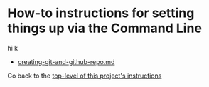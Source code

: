 # How-to instructions for setting things up via the Command Line

hi
k


- [creating-git-and-github-repo.md](./creating-git-and-github-repo.md)


Go back to the [top-level of this project's instructions](..)
